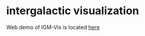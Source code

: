 # intergalactic visualization
Web demo of IGM-Vis is located [here](https://creativecodinglab.github.io/Intergalactic/intergalactic.html) 

